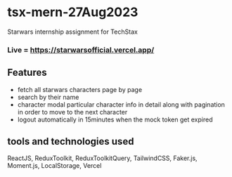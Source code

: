 # tsx-mern-27Aug2023
Starwars internship assignment for TechStax

### Live = https://starwarsofficial.vercel.app/

## Features
- fetch all starwars characters page by page
- search by their name
- character modal particular character info in detail along with pagination in order to move to the next character
- logout automatically in 15minutes when the mock token get expired

## tools and technologies used
ReactJS, ReduxToolkit, ReduxToolkitQuery, TailwindCSS, Faker.js, Moment.js, LocalStorage, Vercel
